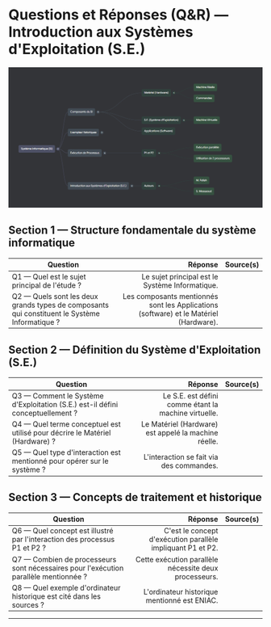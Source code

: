 # Questions et Réponses (Q&R) — Introduction aux Systèmes d'Exploitation (S.E.)

![img](./autre/chapter1.png)

## Section 1 — Structure fondamentale du système informatique

| Question                                                                                      |                                                                               Réponse | Source(s) |
| --------------------------------------------------------------------------------------------- | ------------------------------------------------------------------------------------: | --------- |
| Q1 — Quel est le sujet principal de l'étude ?                                                 |                                       Le sujet principal est le Système Informatique. |           |
| Q2 — Quels sont les deux grands types de composants qui constituent le Système Informatique ? | Les composants mentionnés sont les Applications (software) et le Matériel (Hardware). |           |

## Section 2 — Définition du Système d'Exploitation (S.E.)

| Question                                                                       |                                              Réponse | Source(s) |
| ------------------------------------------------------------------------------ | ---------------------------------------------------: | --------- |
| Q3 — Comment le Système d'Exploitation (S.E.) est-il défini conceptuellement ? | Le S.E. est défini comme étant la machine virtuelle. |           |
| Q4 — Quel terme conceptuel est utilisé pour décrire le Matériel (Hardware) ?   | Le Matériel (Hardware) est appelé la machine réelle. |           |
| Q5 — Quel type d'interaction est mentionné pour opérer sur le système ?        |             L'interaction se fait via des commandes. |           |

## Section 3 — Concepts de traitement et historique

| Question                                                                             |                                                     Réponse | Source(s) |
| ------------------------------------------------------------------------------------ | ----------------------------------------------------------: | --------- |
| Q6 — Quel concept est illustré par l'interaction des processus P1 et P2 ?            | C'est le concept d'exécution parallèle impliquant P1 et P2. |           |
| Q7 — Combien de processeurs sont nécessaires pour l'exécution parallèle mentionnée ? |       Cette exécution parallèle nécessite deux processeurs. |           |
| Q8 — Quel exemple d'ordinateur historique est cité dans les sources ?                |                L'ordinateur historique mentionné est ENIAC. |           |

---
